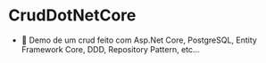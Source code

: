 # CrudDotNetCore
- 👋 Demo de um crud feito com Asp.Net Core, PostgreSQL, Entity Framework Core, DDD, Repository Pattern, etc...
